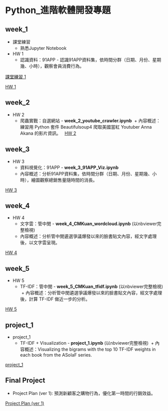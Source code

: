 # Python_進階軟體開發專題

## week_1
+ 課堂練習
  + 熟悉Jupyter Notebook
+ HW 1
  + 認識資料：91APP - 認識91APP資料集，依時間分群（日期、月份、星期幾、小時），觀察會員消費行為。

[課堂練習 1](https://github.com/JessieChiu/CSXSpring2018_Python/blob/master/week_1/week_1_first_meet.ipynb)

[HW 1](https://github.com/JessieChiu/CSXSpring2018_Python/blob/master/week_1/week_1_91APP_EDA.ipynb)

## week_2
+ HW 2
  + 爬蟲實戰：自選網站 - **week_2_youtube_crawler.ipynb**
  + 內容概述：練習用 Python 套件 Beautifulsoup4 爬取美國當紅 Youtuber Anna Akana 的影片資訊。
  
[HW 2](https://github.com/JessieChiu/CSXSpring2018_Python/blob/master/week_2/week_2_youtube_crawler.ipynb)

## week_3
+ HW 3
  + 資料視覺化：91APP - **week_3_91APP_Viz.ipynb**
  + 內容概述：分析91APP資料集，依時間分群（日期、月份、星期幾、小時），繪圖觀察總銷售量隨時間的消長。

[HW 3](https://github.com/JessieChiu/CSXSpring2018_Python/blob/master/week_3/week_3_91APP_Viz.ipynb)

## week_4
+ HW 4
  + 文字雲：管中閔 - **week_4_CMKuan_wordcloud.ipynb** (以nbviewer完整檢視)
  + 內容概述：分析管中閔遴選爭議爆發以來的臉書貼文內容，經文字處理後，以文字雲呈現。

[HW 4](http://nbviewer.jupyter.org/github/JessieChiu/CSXSpring2018_Python/blob/520e44ecf2ae9736ad772dd4c1c856a321b5caeb/week_4/week_4_CMKuan_wordcloud.ipynb)

## week_5
+ HW 5
  + TF-IDF：管中閔 - **week_5_CMKuan_tfidf.ipynb** (以nbviewer完整檢視)
  + 內容概述：分析管中閔遴選爭議爆發以來的臉書貼文內容，經文字處理後，計算 TF-IDF 做近一步的分析。
  
[HW 5](http://nbviewer.jupyter.org/github/JessieChiu/CSXSpring2018_Python/blob/520e44ecf2ae9736ad772dd4c1c856a321b5caeb/week_5/week_5_CMKuan_tfidf.ipynb)

## project_1
+ project_1
  + TF-IDF + Visualization - **project_1.ipynb** (以nbviewer完整檢視)
  + 內容概述：Visualizing the bigrams with the top 10 TF-IDF weights in each book from the ASoIaF series.
  
[project_1](http://nbviewer.jupyter.org/github/JessieChiu/CSXSpring2018_Python/blob/520e44ecf2ae9736ad772dd4c1c856a321b5caeb/project_1/project_1.ipynb)

## Final Project
+ Project Plan (ver 1): 
  預測新顧客之購物行為，優化第一時間的行銷效益。

[Project Plan (ver 1)](https://docs.google.com/presentation/d/1JE6IMiRjYrbs5z4N38zpHTKTqVmazz3DJnBcOPgAveU/edit?usp=sharing)
